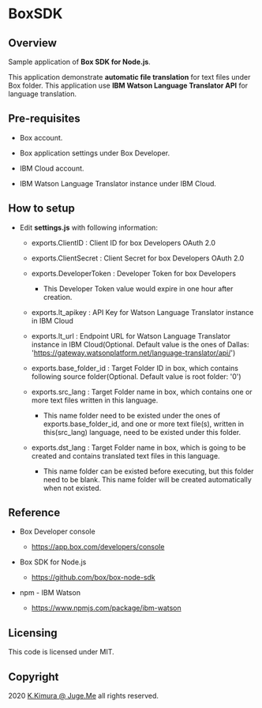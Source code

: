 # BoxSDK


## Overview

Sample application of **Box SDK for Node.js**.

This application demonstrate **automatic file translation** for text files under Box folder. This application use **IBM Watson Language Translator API** for language translation.


## Pre-requisites

- Box account.

- Box application settings under Box Developer.

- IBM Cloud account.

- IBM Watson Language Translator instance under IBM Cloud.


## How to setup

- Edit **settings.js** with following information:

  - exports.ClientID : Client ID for box Developers OAuth 2.0

  - exports.ClientSecret : Client Secret for box Developers OAuth 2.0

  - exports.DeveloperToken : Developer Token for box Developers

    - This Developer Token value would expire in one hour after creation.

  - exports.lt_apikey : API Key for Watson Language Translator instance in IBM Cloud

  - exports.lt_url : Endpoint URL for Watson Language Translator instance in IBM Cloud(Optional. Default value is the ones of Dallas: 'https://gateway.watsonplatform.net/language-translator/api/')

  - exports.base_folder_id : Target Folder ID in box, which contains following source folder(Optional. Default value is root folder: '0')

  - exports.src_lang : Target Folder name in box, which contains one or more text files written in this language.

    - This name folder need to be existed under the ones of exports.base_folder_id, and one or more text file(s), written in this(src_lang) language, need to be existed under this folder.

  - exports.dst_lang : Target Folder name in box, which is going to be created and contains translated text files in this language.

    - This name folder can be existed before executing, but this folder need to be blank. This name folder will be created automatically when not existed.


## Reference

- Box Developer console

  - https://app.box.com/developers/console

- Box SDK for Node.js

  - https://github.com/box/box-node-sdk

- npm - IBM Watson

  - https://www.npmjs.com/package/ibm-watson


## Licensing

This code is licensed under MIT.


## Copyright

2020 [K.Kimura @ Juge.Me](https://github.com/dotnsf) all rights reserved.
